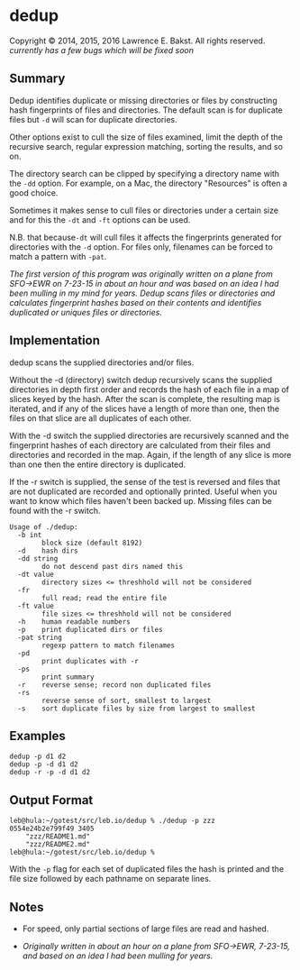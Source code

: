 dedup
=====
Copyright © 2014, 2015, 2016 Lawrence E. Bakst. All rights reserved.  
*currently has a few bugs which will be fixed soon*

Summary
-------
Dedup identifies duplicate or missing directories or files by constructing hash fingerprints of files and directories. The default scan is for duplicate files but `-d` will scan for duplicate directories.

Other options exist to cull the size of files examined, limit the depth of the recursive search, regular expression matching, sorting the results, and so on.

The directory search can be clipped by specifying a directory name with the `-dd` option. For example, on a Mac, the directory "Resources" is often a good choice.

Sometimes it makes sense to cull files or directories under a certain size and for this the `-dt` and `-ft` options can be used.

N.B. that because`-dt` will cull files it affects the fingerprints generated for directories with the `-d` option. For files only, filenames can be forced to match a pattern with `-pat`.

*The first version of this program was originally written on a plane from SFO->EWR on 7-23-15 in about an hour and was based on an idea I had been mulling in my mind for years. Dedup scans files or directories and calculates fingerprint hashes based on their contents and identifies duplicated or uniques files or directories.*


Implementation
--------------
dedup scans the supplied directories and/or files.

Without the -d (directory) switch dedup recursively scans the supplied directories in depth first order and records the hash of each file in a map of slices keyed by the hash. After the scan is complete, the resulting map is iterated, and if any of the slices have a length of more than one, then the files on that slice are all duplicates of each other.

With the -d switch the supplied directories are recursively scanned and the fingerprint hashes of each directory are calculated from their files and directories and recorded in the map. Again, if the length of any slice is more than one then the entire directory is duplicated.

If the -r switch is supplied, the sense of the test is reversed and files that are not duplicated are recorded and optionally printed. Useful when you want to know which files haven't been backed up. Missing files can be found with the -r switch.

	Usage of ./dedup:
	  -b int
	    	block size (default 8192)
	  -d	hash dirs
	  -dd string
	    	do not descend past dirs named this
	  -dt value
	    	directory sizes <= threshhold will not be considered
	  -fr
	    	full read; read the entire file
	  -ft value
	    	file sizes <= threshhold will not be considered
	  -h	human readable numbers
	  -p	print duplicated dirs or files
	  -pat string
	    	regexp pattern to match filenames
	  -pd
	    	print duplicates with -r
	  -ps
	    	print summary
	  -r	reverse sense; record non duplicated files
	  -rs
	    	reverse sense of sort, smallest to largest
	  -s	sort duplicate files by size from largest to smallest

Examples
--------
	dedup -p d1 d2
	dedup -p -d d1 d2
	dedup -r -p -d d1 d2

Output Format
-------------
	leb@hula:~/gotest/src/leb.io/dedup % ./dedup -p zzz             
	0554e24b2e799f49 3405
		"zzz/README1.md"
		"zzz/README2.md"
	leb@hula:~/gotest/src/leb.io/dedup % 

With the `-p` flag for each set of duplicated files the hash is printed and the file size followed by each pathname on separate lines.



Notes
-----
* For speed, only partial sections of large files are read and hashed.


* *Originally written in about an hour on a plane from SFO->EWR, 7-23-15, and based on an idea I had been mulling for years.*



